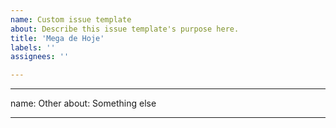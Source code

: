```yaml
---
name: Custom issue template
about: Describe this issue template's purpose here.
title: 'Mega de Hoje'
labels: ''
assignees: ''

---
```


---
name: Other
about: Something else

---

<!-- Bug reports and Feature requests must use other templates, or will be closed -->
<!-- Please ask questions on the NetlifyCMS Gitter channel (https://gitter.im/netlify/NetlifyCMS). -->
<!-- Issues which contain questions or support requests will be closed. -->
